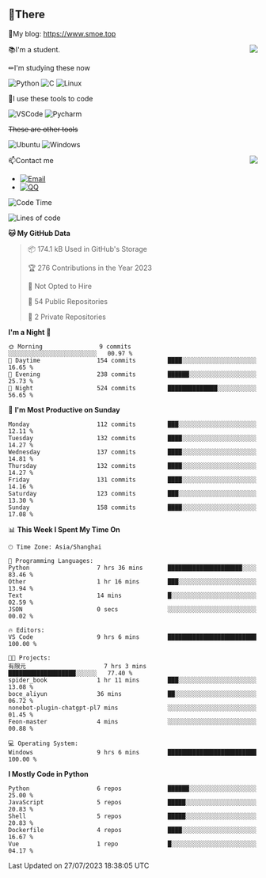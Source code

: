 
## 👏There

📰My blog: https://www.smoe.top

<img align="right" src="https://github-readme-stats.vercel.app/api/top-langs/?username=AkashiCoin"/>


📚I'm a student.

✏I'm studying these now

![Python](https://img.shields.io/badge/-Python-blue?style=flat-square&logo=Python&logoColor=fff)
![C](https://img.shields.io/badge/-C-585858?style=flat-square&logo=C&logoColor=fff)
![Linux](https://img.shields.io/badge/-Linux-black?style=flat-square&logo=Linux&logoColor=fff)

🔨I use these tools to code

![VSCode](https://img.shields.io/badge/-VSCode-blue?style=flat-square&logo=visualstudiocode&logoColor=fff)
![Pycharm](https://img.shields.io/badge/-Pycharm-green?style=flat-square&logo=pycharm&logoColor=fff)

 ~~These are other tools~~

![Ubuntu](https://img.shields.io/badge/-Ubuntu-orange?style=flat-square&logo=Ubuntu&logoColor=fff)
![Windows](https://img.shields.io/badge/-Windows-blue?style=flat-square&logo=Windows&logoColor=fff)

<img align="right" src="https://github-readme-stats.vercel.app/api?username=AkashiCoin" />


📫Contact me

* [![Email](https://img.shields.io/badge/Email-l1040186796@gmail.com-1?style=social&logoColor=fff)](mailto:l1040186796@gmail.com)
* [![QQ](https://img.shields.io/badge/QQ-1040186796-1?style=social&logoColor=fff)](tencent://AddContact/?fromId=45&fromSubId=1&subcmd=all&uin=1040186796&website=www.oicqzone.com)

<!--START_SECTION:waka-->
![Code Time](http://img.shields.io/badge/Code%20Time-824%20hrs%207%20mins-blue)

![Lines of code](https://img.shields.io/badge/From%20Hello%20World%20I%27ve%20Written-242.3%20thousand%20lines%20of%20code-blue)

**🐱 My GitHub Data** 

> 📦 174.1 kB Used in GitHub's Storage 
 > 
> 🏆 276 Contributions in the Year 2023
 > 
> 🚫 Not Opted to Hire
 > 
> 📜 54 Public Repositories 
 > 
> 🔑 2 Private Repositories 
 > 
**I'm a Night 🦉** 

```text
🌞 Morning                9 commits           ░░░░░░░░░░░░░░░░░░░░░░░░░   00.97 % 
🌆 Daytime                154 commits         ████░░░░░░░░░░░░░░░░░░░░░   16.65 % 
🌃 Evening                238 commits         ██████░░░░░░░░░░░░░░░░░░░   25.73 % 
🌙 Night                  524 commits         ██████████████░░░░░░░░░░░   56.65 % 
```
📅 **I'm Most Productive on Sunday** 

```text
Monday                   112 commits         ███░░░░░░░░░░░░░░░░░░░░░░   12.11 % 
Tuesday                  132 commits         ████░░░░░░░░░░░░░░░░░░░░░   14.27 % 
Wednesday                137 commits         ████░░░░░░░░░░░░░░░░░░░░░   14.81 % 
Thursday                 132 commits         ████░░░░░░░░░░░░░░░░░░░░░   14.27 % 
Friday                   131 commits         ████░░░░░░░░░░░░░░░░░░░░░   14.16 % 
Saturday                 123 commits         ███░░░░░░░░░░░░░░░░░░░░░░   13.30 % 
Sunday                   158 commits         ████░░░░░░░░░░░░░░░░░░░░░   17.08 % 
```


📊 **This Week I Spent My Time On** 

```text
🕑︎ Time Zone: Asia/Shanghai

💬 Programming Languages: 
Python                   7 hrs 36 mins       █████████████████████░░░░   83.46 % 
Other                    1 hr 16 mins        ███░░░░░░░░░░░░░░░░░░░░░░   13.94 % 
Text                     14 mins             █░░░░░░░░░░░░░░░░░░░░░░░░   02.59 % 
JSON                     0 secs              ░░░░░░░░░░░░░░░░░░░░░░░░░   00.02 % 

🔥 Editors: 
VS Code                  9 hrs 6 mins        █████████████████████████   100.00 % 

🐱‍💻 Projects: 
有限元                      7 hrs 3 mins        ███████████████████░░░░░░   77.40 % 
spider_book              1 hr 11 mins        ███░░░░░░░░░░░░░░░░░░░░░░   13.08 % 
boce_aliyun              36 mins             ██░░░░░░░░░░░░░░░░░░░░░░░   06.72 % 
nonebot-plugin-chatgpt-pl7 mins              ░░░░░░░░░░░░░░░░░░░░░░░░░   01.45 % 
Feon-master              4 mins              ░░░░░░░░░░░░░░░░░░░░░░░░░   00.88 % 

💻 Operating System: 
Windows                  9 hrs 6 mins        █████████████████████████   100.00 % 
```

**I Mostly Code in Python** 

```text
Python                   6 repos             ██████░░░░░░░░░░░░░░░░░░░   25.00 % 
JavaScript               5 repos             █████░░░░░░░░░░░░░░░░░░░░   20.83 % 
Shell                    5 repos             █████░░░░░░░░░░░░░░░░░░░░   20.83 % 
Dockerfile               4 repos             ████░░░░░░░░░░░░░░░░░░░░░   16.67 % 
Vue                      1 repo              █░░░░░░░░░░░░░░░░░░░░░░░░   04.17 % 
```




 Last Updated on 27/07/2023 18:38:05 UTC
<!--END_SECTION:waka-->
